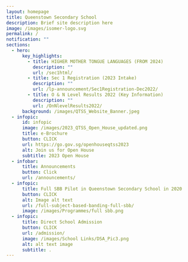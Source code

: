 ```yaml
---
layout: homepage
title: Queenstown Secondary School
description: Brief site description here
image: /images/isomer-logo.svg
permalink: /
notification: ""
sections:
  - hero:
      key_highlights:
        - title: HIGHER MOTHER TONGUE LANGUAGES (FROM 2024)
          description: ""
          url: /sec1html/
        - title: Sec 1 Registration (2023 Intake)
          description: ""
          url: /lp-announcement/Sec1Registration-Dec2022/
        - title: O & N Level Results 2022 (Key Information)
          description: ""
          url: /OnNlevelResults2022/
      background: /images/QTSS_Website_Banner.jpeg
  - infopic:
      id: infopic
      image: /images/2023_QTSS_Open_House_updated.png
      title: e-Brochure
      button: CLICK
      url: https://go.gov.sg/openhouseqtss2023
      alt: Join us for Open House
      subtitle: 2023 Open House
  - infobar:
      title: Announcements
      button: Click
      url: /announcements/
  - infopic:
      title: Full SBB Pilot in Queenstown Secondary School in 2020
      button: CLICK
      alt: Image alt text
      url: /full-subject-based-banding-full-sbb/
      image: /images/Programmes/full sbb.png
  - infopic:
      title: Direct School Admission
      button: CLICK
      url: /admission/
      image: /images/School Links/DSA_Pic3.png
      alt: alt text image
      subtitle: .
---
```

